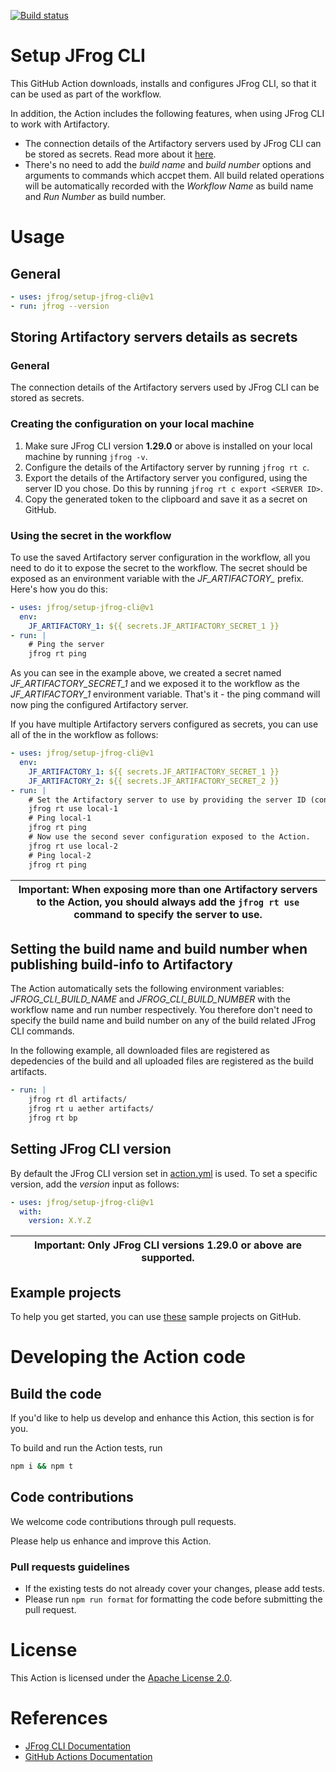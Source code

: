 [![Build status](https://github.com/jfrog/setup-jfrog-cli/workflows/Main%20workflow/badge.svg)](https://github.com/jfrog/setup-jfrog-cli/actions)

# Setup JFrog CLI

This GitHub Action downloads, installs and configures JFrog CLI, so that it can be used as part of the workflow.

In addition, the Action includes the following features, when using JFrog CLI to work with Artifactory.
* The connection details of the Artifactory servers used by JFrog CLI can be stored as secrets. Read more about it [here](#storing-artifactory-servers-details-as-secrets).
* There's no need to add the *build name* and *build number* options and arguments to commands which accpet them.
All build related operations will be automatically recorded with the *Workflow Name* as build name and *Run Number* as build number.

# Usage
## General

```yml
- uses: jfrog/setup-jfrog-cli@v1
- run: jfrog --version
```

## Storing Artifactory servers details as secrets
### General
The connection details of the Artifactory servers used by JFrog CLI can be stored as secrets.

### Creating the configuration on your local machine 
1. Make sure JFrog CLI version **1.29.0** or above is installed on your local machine by running ```jfrog -v```.
2. Configure the details of the Artifactory server by running ```jfrog rt c```.
3. Export the details of the Artifactory server you configured, using the server ID you chose. Do this by running ```jfrog rt c export <SERVER ID>```.
4. Copy the generated token to the clipboard and save it as a secret on GitHub.

### Using the secret in the workflow
To use the saved Artifactory server configuration in the workflow, all you need to do it to expose the secret to the workflow.
The secret should be exposed as an environment variable with the *JF_ARTIFACTORY_* prefix.
Here's how you do this:
```yml
- uses: jfrog/setup-jfrog-cli@v1
  env:
    JF_ARTIFACTORY_1: ${{ secrets.JF_ARTIFACTORY_SECRET_1 }}
- run: |
    # Ping the server
    jfrog rt ping
```
As you can see in the example above, we created a secret named *JF_ARTIFACTORY_SECRET_1* and we exposed it to the workflow 
as the *JF_ARTIFACTORY_1* environment variable. That's it - the ping command will now ping the configured Artifactory server.

If you have multiple Artifactory servers configured as secrets, you can use all of the in the workflow as follows:
```yml
- uses: jfrog/setup-jfrog-cli@v1
  env:
    JF_ARTIFACTORY_1: ${{ secrets.JF_ARTIFACTORY_SECRET_1 }}
    JF_ARTIFACTORY_2: ${{ secrets.JF_ARTIFACTORY_SECRET_2 }}
- run: |
    # Set the Artifactory server to use by providing the server ID (configured by the 'jfrog rt c' command).
    jfrog rt use local-1
    # Ping local-1
    jfrog rt ping
    # Now use the second sever configuration exposed to the Action.
    jfrog rt use local-2
    # Ping local-2
    jfrog rt ping
```
| Important: When exposing more than one Artifactory servers to the Action, you should always add the ```jfrog rt use``` command to specify the server to use. |
| --- |

## Setting the build name and build number when publishing build-info to Artifactory
The Action automatically sets the following environment variables:
*JFROG_CLI_BUILD_NAME* and *JFROG_CLI_BUILD_NUMBER* with the workflow name and run number respectively.
You therefore don't need to specify the build name and build number on any of the build related JFrog CLI commands.

In the following example, all downloaded files are registered as depedencies of the build and all uploaded files
are registered as the build artifacts. 
```yml
- run: |
    jfrog rt dl artifacts/
    jfrog rt u aether artifacts/
    jfrog rt bp
```

## Setting JFrog CLI version
By default the JFrog CLI version set in [action.yml](https://github.com/jfrog/setup-jfrog-cli/blob/master/action.yml) is used. To set a specific version, add the *version* input as follows:

```yml
- uses: jfrog/setup-jfrog-cli@v1
  with:
    version: X.Y.Z
```
| Important: Only JFrog CLI versions 1.29.0 or above are supported. |
| --- |

## Example projects
To help you get started, you can use [these](https://github.com/jfrog/project-examples/tree/master/github-action-examples) sample projects on GitHub.

# Developing the Action code
## Build the code
If you'd like to help us develop and enhance this Action, this section is for you.

To build and run the Action tests, run
```bash
npm i && npm t
```

## Code contributions
We welcome code contributions through pull requests.

Please help us enhance and improve this Action.
### Pull requests guidelines
- If the existing tests do not already cover your changes, please add tests.
- Please run `npm run format` for formatting the code before submitting the pull request.

# License
This Action is licensed under the [Apache License 2.0](https://github.com/jfrog/setup-jfrog-cli/blob/master/LICENSE).

# References
- [JFrog CLI Documentation](https://www.jfrog.com/confluence/display/CLI/JFrog+CLI)
- [GitHub Actions Documentation](https://help.github.com/en/categories/automating-your-workflow-with-github-actions)
